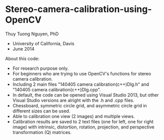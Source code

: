Stereo-camera-calibration-using-OpenCV
======================================

Thuy Tuong Nguyen, PhD
- University of California, Davis
- June 2014
 
About this code:
- For research purpose only. 
- For beginners who are trying to use OpenCV's functions for stereo camera calibration.
- Including 2 main files "140405 camera calibration(c++)Dlg.h" and "140405 camera calibration(c++)Dlg.cpp".
- In default, the code can be opened using Visual Studio 2013, but other Visual Studio versions are alright
  with the .h and .cpp files. 
- Chessboard, symmetric circle grid, and asymmetric circle grid in different sizes can be used.
- Able to calibration one view (2 images) and multiple views.
- Calibration results are saved to 2 text files (one for left, one for right image) with intrinsic, 
  distortion, rotation, projection, and perspective transformation (Q) matrices.
